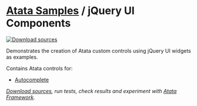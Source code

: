 # [Atata Samples](https://github.com/atata-framework/atata-samples) / jQuery UI Components

[![Download sources](https://img.shields.io/badge/Download-sources-brightgreen.svg)](https://minhaskamal.github.io/DownGit/#/home?url=https://github.com/atata-framework/atata-samples/tree/master/JQueryUI)

Demonstrates the creation of Atata custom controls using jQuery UI widgets as examples.

Contains Atata controls for:

- [Autocomplete](https://jqueryui.com/autocomplete/)

*[Download sources](https://minhaskamal.github.io/DownGit/#/home?url=https://github.com/atata-framework/atata-samples/tree/master/JQueryUI), run tests, check results and experiment with [Atata Framework](https://atata.io).*